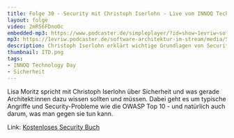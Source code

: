 ```yaml
---
title: Folge 30 - Security mit Christoph Iserlohn - Live vom INNOQ Technology Day
layout: folge
video: 2mR56FDnoOc
embedded-mp3: https://www.podcaster.de/simpleplayer/?id=show~1evriw~software-architektur-im-stream~pod-5fce860972831973936715&v=1607370465
mp3: https://1evriw.podcaster.de/software-architektur-im-stream/media/Security.mp3
description: Christoph Iserlohn erklärt wichtige Grundlagen von Security in Software-Systemen.
thumbnail: ITD.png
tags:
- INNOQ Technology Day
- Sicherheit
---
```


Lisa Moritz spricht mit Christoph Iserlohn über Sicherheit und was
gerade Architekt:innen dazu wissen sollten und müssen. Dabei geht es
um typische Angriffe und Security-Probleme wie die OWASP Top 10 - und
natürlich auch darum, was man gegen sie tun kann.

Link:
[Kostenloses Security Buch](https://www.cl.cam.ac.uk/~rja14/book.html)
